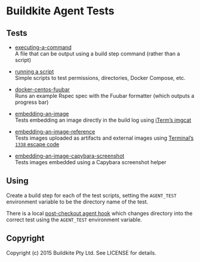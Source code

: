 # Buildkite Agent Tests

## Tests

* [executing-a-command](https://github.com/buildkite/agent-tests/tree/master/tests/executing-a-command)
<br>A file that can be output using a build step command (rather than a script)

* [running a script](https://github.com/buildkite/agent-tests/tree/master/tests/running-a-script)
<br>Simple scripts to test permissions, directories, Docker Compose, etc.

* [docker-centos-fuubar](https://github.com/buildkite/agent-tests/tree/master/tests/docker-centos-fuubar)
<br>Runs an example Rspec spec with the Fuubar formatter (which outputs a progress bar)

* [embedding-an-image](https://github.com/buildkite/agent-tests/tree/master/tests/embedding-an-image)
<br>Tests embedding an image directly in the build log using [iTerm’s imgcat](http://iterm2.com/images.html#/section/home)

* [embedding-an-image-reference](https://github.com/buildkite/agent-tests/tree/master/tests/embedding-an-image-reference)
<br>Tests images uploaded as artifacts and external images using [Terminal’s `1338` escape code](http://buildkite.github.io/terminal/)

* [embedding-an-image-capybara-screenshot](https://github.com/buildkite/agent-tests/tree/master/tests/embedding-an-image-capybara-screenshot)
<br>Tests images embedded using a Capybara screenshot helper

## Using

Create a build step for each of the test scripts, setting the `AGENT_TEST` environment variable to be the directory name of the test.

There is a local [post-checkout agent hook](https://github.com/buildkite/agent-tests/blob/master/.buildkite/hooks/post-checkout) which changes directory into the correct test using the `AGENT_TEST` environment variable.

## Copyright

Copyright (c) 2015 Buildkite Pty Ltd. See LICENSE for details.
